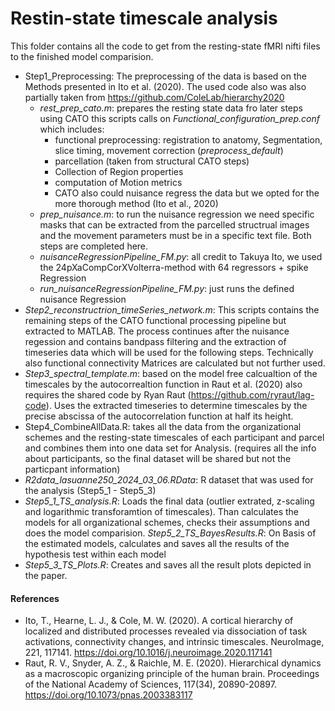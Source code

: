 # Restin-state timescale analysis
This folder contains all the code to get from the resting-state fMRI nifti files to the finished model comparision.

- Step1_Preprocessing: The preprocessing of the data is based on the Methods presented in Ito et al. (2020). The used code also was also partially taken from https://github.com/ColeLab/hierarchy2020
	- *rest_prep_cato.m*: prepares the resting state data fro later steps using CATO
	this scripts calls on *Functional_configuration_prep.conf* which includes:
		- functional preprocessing: registration to anatomy, Segmentation, slice timing, movement correction 		  (*preprocess_default*)
		- parcellation (taken from structural CATO steps)
		- Collection of Region properties
		- computation of Motion metrics
		- CATO also could nuisance regress the data but we opted for the more thorough method (Ito et al., 2020)
	- *prep_nuisance.m*: to run the nuisance regression we need specific masks that can be extracted from the parcelled structrual images and the movement parameters must be in a specific text file. Both steps are completed here.
	- *nuisanceRegressionPipeline_FM.py*: all credit to Takuya Ito, we used the 24pXaCompCorXVolterra-method with 64 regressors + spike Regression
	- *run_nuisanceRegressionPipeline_FM.py*: just runs the defined nuisance Regression
- *Step2_reconstructrion_timeSeries_network.m*: This scripts contains the remaining steps of the CATO functional processing pipeline but extracted to MATLAB. The process continues after the nuisance regession and contains bandpass filtering and the extraction of timeseries data which will be used for the following steps. Technically also functional connectivity Matrices are calculated but not further used.
- *Step3_spectral_template.m*: based on the model free calcualtion of the timescales by the autocorrealtion function in Raut et al. (2020) also requires the shared code by Ryan Raut (https://github.com/ryraut/lag-code). Uses the extracted timeseries to determine timescales by the precise abscissa of the autocorrelation function at half its height.
- Step4_CombineAllData.R: takes all the data from the organizational schemes and the resting-state timescales of each participant and parcel and combines them into one data set for Analysis.
(requires all the info about participants, so the final dataset will be shared but not the particpant information)
- *R2data_lasuanne250_2024_03_06.RData*: R dataset that was used for the analysis (Step5_1 - Step5_3)
- *Step5_1_TS_analysis.R*: Loads the final data (outlier extrated, z-scaling and logarithmic transforamtion of timescales). Than calculates the models for all organizational schemes, checks their assumptions and does the model comparision.
*Step5_2_TS_BayesResults.R*: On Basis of the estimated models, calculates and saves all the results of the hypothesis test within each model
- *Step5_3_TS_Plots.R*: Creates and saves all the result plots depicted in the paper.


#### References
- Ito, T., Hearne, L. J., & Cole, M. W. (2020). A cortical hierarchy of localized and distributed processes revealed 
	via dissociation of task activations, connectivity changes, and intrinsic timescales. NeuroImage, 221, 117141. https://doi.org/10.1016/j.neuroimage.2020.117141
- Raut, R. V., Snyder, A. Z., & Raichle, M. E. (2020). Hierarchical dynamics as a macroscopic organizing principle of the human brain. Proceedings of the National Academy of Sciences, 117(34), 20890-20897. 
	https://doi.org/10.1073/pnas.2003383117
